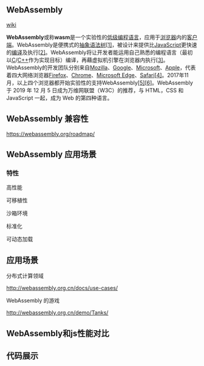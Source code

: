 ## WebAssembly 

[wiki](https://zh.wikipedia.org/wiki/WebAssembly)

**WebAssembly**或称**wasm**是一个实验性的[低级编程语言](https://zh.wikipedia.org/wiki/低级编程语言)，应用于[浏览器](https://zh.wikipedia.org/wiki/瀏覽器)内的[客户端](https://zh.wikipedia.org/wiki/客戶端)。WebAssembly是便携式的[抽象语法树](https://zh.wikipedia.org/wiki/抽象語法樹)[[1\]](https://zh.wikipedia.org/wiki/WebAssembly#cite_note-1)，被设计来提供比[JavaScript](https://zh.wikipedia.org/wiki/JavaScript)更快速的[编译](https://zh.wikipedia.org/wiki/编译)及执行[[2\]](https://zh.wikipedia.org/wiki/WebAssembly#cite_note-github.com-2)。WebAssembly将让开发者能运用自己熟悉的编程语言（最初以[C](https://zh.wikipedia.org/wiki/C語言)/[C++](https://zh.wikipedia.org/wiki/C%2B%2B)作为实现目标）编译，再藉虚拟机引擎在浏览器内执行[[3\]](https://zh.wikipedia.org/wiki/WebAssembly#cite_note-3)。WebAssembly的开发团队分别来自[Mozilla](https://zh.wikipedia.org/wiki/Mozilla基金會)、[Google](https://zh.wikipedia.org/wiki/Google)、[Microsoft](https://zh.wikipedia.org/wiki/微軟)、[Apple](https://zh.wikipedia.org/wiki/蘋果公司)，代表着四大网络浏览器[Firefox](https://zh.wikipedia.org/wiki/Firefox)、[Chrome](https://zh.wikipedia.org/wiki/Google_Chrome)、[Microsoft Edge](https://zh.wikipedia.org/wiki/Microsoft_Edge)、[Safari](https://zh.wikipedia.org/wiki/Safari)[[4\]](https://zh.wikipedia.org/wiki/WebAssembly#cite_note-4)。2017年11月，以上四个浏览器都开始实验性的支持WebAssembly[[5\]](https://zh.wikipedia.org/wiki/WebAssembly#cite_note-5)[[6\]](https://zh.wikipedia.org/wiki/WebAssembly#cite_note-6)。WebAssembly 于 2019 年 12 月 5 日成为万维网联盟（W3C）的推荐，与 HTML，CSS 和 JavaScript 一起，成为 Web 的第四种语言。

## WebAssembly 兼容性

https://webassembly.org/roadmap/



## WebAssembly 应用场景

### 特性

高性能

可移植性

沙箱环境

标准化

可动态加载

## 应用场景

分布式计算领域

http://webassembly.org.cn/docs/use-cases/



WebAssembly 的游戏

http://webassembly.org.cn/demo/Tanks/

## WebAssembly和js性能对比



## 代码展示
